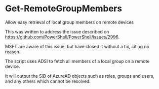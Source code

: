 # Get-RemoteGroupMembers
Allow easy retrieval of local group members on remote devices

This was written to address the issue described on https://github.com/PowerShell/PowerShell/issues/2996.

MSFT are aware of this issue, but have closed it without a fix, citing no reason.

The script uses ADSI to fetch all members of a local group on a remote device.
        
It will output the SID of AzureAD objects such as roles, groups and users,
and any others which cannot be resolved.
